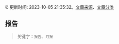 :alarm_clock: 更新时间: 2023-10-05 21:35:32。[文章来源](/README.md)、[文章分类](/TAGS.md)

## 报告


> 关键字：`报告`、`月报`



